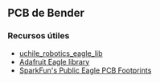 ## PCB de Bender

### Recursos útiles

* [uchile_robotics_eagle_lib](https://github.com/uchile-robotics/uchile_robotics_eagle_lib)
* [Adafruit Eagle library](https://github.com/adafruit/Adafruit-Eagle-Library)
* [SparkFun's Public Eagle PCB Footprints](https://github.com/sparkfun/SparkFun-Eagle-Libraries)
